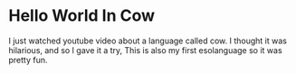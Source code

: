 # Hello World In Cow
 I just watched youtube video about a language called cow. I thought it was hilarious, and so I gave it a try, This is also my first esolanguage so it was pretty fun. 
